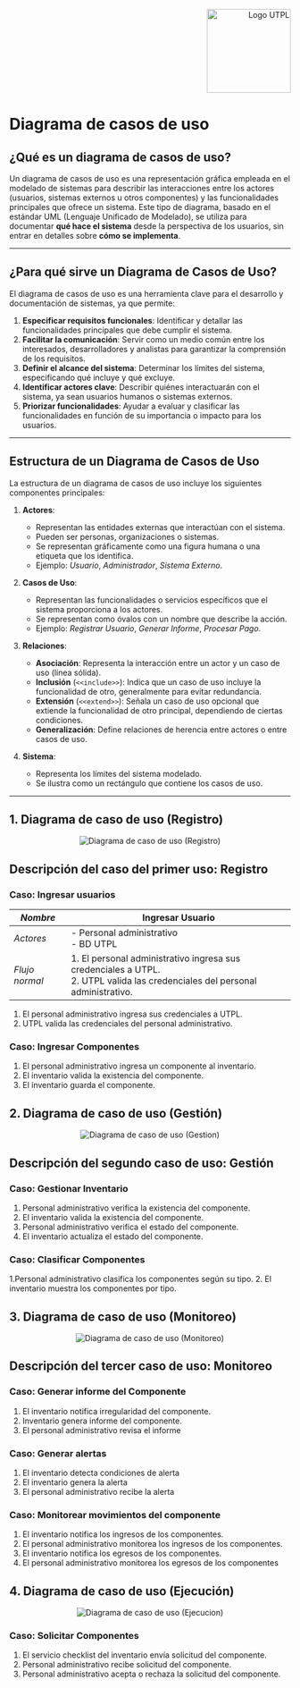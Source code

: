<p align="right">
  <img src="https://i.postimg.cc/13qQdqZs/utpllogo.png" alt="Logo UTPL" width="150"/>
</p>


# Diagrama de casos de uso 

## ¿Qué es un diagrama de casos de uso?

Un diagrama de casos de uso es una representación gráfica empleada en el modelado de sistemas para describir las interacciones entre los actores (usuarios, sistemas externos u otros componentes) y las funcionalidades principales que ofrece un sistema. Este tipo de diagrama, basado en el estándar UML (Lenguaje Unificado de Modelado), se utiliza para documentar **qué hace el sistema** desde la perspectiva de los usuarios, sin entrar en detalles sobre **cómo se implementa**.

---

## ¿Para qué sirve un Diagrama de Casos de Uso?

El diagrama de casos de uso es una herramienta clave para el desarrollo y documentación de sistemas, ya que permite:

1. **Especificar requisitos funcionales**: Identificar y detallar las funcionalidades principales que debe cumplir el sistema.
2. **Facilitar la comunicación**: Servir como un medio común entre los interesados, desarrolladores y analistas para garantizar la comprensión de los requisitos.
3. **Definir el alcance del sistema**: Determinar los límites del sistema, especificando qué incluye y qué excluye.
4. **Identificar actores clave**: Describir quiénes interactuarán con el sistema, ya sean usuarios humanos o sistemas externos.
5. **Priorizar funcionalidades**: Ayudar a evaluar y clasificar las funcionalidades en función de su importancia o impacto para los usuarios.

---

## Estructura de un Diagrama de Casos de Uso

La estructura de un diagrama de casos de uso incluye los siguientes componentes principales:

1. **Actores**:
   - Representan las entidades externas que interactúan con el sistema.
   - Pueden ser personas, organizaciones o sistemas.
   - Se representan gráficamente como una figura humana o una etiqueta que los identifica.
   - Ejemplo: *Usuario*, *Administrador*, *Sistema Externo*.

2. **Casos de Uso**:
   - Representan las funcionalidades o servicios específicos que el sistema proporciona a los actores.
   - Se representan como óvalos con un nombre que describe la acción.
   - Ejemplo: *Registrar Usuario*, *Generar Informe*, *Procesar Pago*.

3. **Relaciones**:
   - **Asociación**: Representa la interacción entre un actor y un caso de uso (línea sólida).
   - **Inclusión** (`<<include>>`): Indica que un caso de uso incluye la funcionalidad de otro, generalmente para evitar redundancia.
   - **Extensión** (`<<extend>>`): Señala un caso de uso opcional que extiende la funcionalidad de otro principal, dependiendo de ciertas condiciones.
   - **Generalización**: Define relaciones de herencia entre actores o entre casos de uso.

4. **Sistema**:
   - Representa los límites del sistema modelado.
   - Se ilustra como un rectángulo que contiene los casos de uso.

---
## 1. Diagrama de caso de uso (Registro)

<p align="center">
  <img src="https://i.postimg.cc/NFFhky4h/Inventario-de-Bodega-Caso-de-Uso-1.png" alt="Diagrama de caso de uso (Registro)"/>
</p>

## Descripción del caso del primer uso: Registro 

### Caso: Ingresar usuarios

| *Nombre*           | Ingresar Usuario|
|-----------------------|-------------------------------------------------|
| *Actores*          | - Personal administrativo<br>- BD UTPL       |
| *Flujo normal*     | 1. El personal administrativo ingresa sus credenciales a UTPL.<br>2. UTPL valida las credenciales del personal administrativo.<br>|

1. El personal administrativo ingresa sus credenciales a UTPL.
2. UTPL valida las credenciales del personal administrativo. 

### Caso: Ingresar Componentes

1. El personal administrativo ingresa un componente al inventario.
2. El inventario valida la existencia del componente.
3. El inventario guarda el componente. 

## 2. Diagrama de caso de uso (Gestión)

<p align="center">
  <img src="https://i.postimg.cc/L5bcCHCJ/Inventario-de-Bodega-Caso-de-Uso-2.png" alt="Diagrama de caso de uso (Gestion)"/>
</p>

 ## Descripción del segundo caso de uso: Gestión 

 ### Caso: Gestionar Inventario

1. Personal administrativo verifica la existencia del componente. 
2. El inventario valida la existencia del componente.  
3. Personal administrativo verifica el estado del componente. 
4. El inventario actualiza el estado del componente. 

 ### Caso: Clasificar Componentes 

1.Personal administrativo clasifica los componentes según su tipo. 
2. El inventario muestra los componentes por tipo. 

## 3. Diagrama de caso de uso (Monitoreo)

<p align="center">
  <img src="https://i.postimg.cc/9FzVGk84/Inventario-de-Bodega-Caso-de-Uso-3.png" alt="Diagrama de caso de uso (Monitoreo)"/>
</p>

 ## Descripción del tercer caso de uso: Monitoreo

 ### Caso: Generar informe del Componente 
 
1. El inventario notifica irregularidad del componente. 
2. Inventario genera informe del componente. 
3. El personal administrativo revisa el informe 

 ### Caso: Generar alertas 
 
1. El inventario detecta condiciones de alerta 
2. El inventario genera la alerta 
3. El personal administrativo recibe la alerta 

 ### Caso: Monitorear movimientos del componente 
 
1. El inventario notifica los ingresos de los componentes. 
2. El personal administrativo monitorea los ingresos de los componentes. 
3. El inventario notifica los egresos de los componentes. 
4. El personal administrativo monitorea los egresos de los componentes 

## 4. Diagrama de caso de uso (Ejecución)

<p align="center">
  <img src="https://i.postimg.cc/v80bxyzF/Inventario-de-Bodega-Caso-de-Uso-4.png" alt="Diagrama de caso de uso (Ejecucion)"/>
</p>

 ### Caso: Solicitar Componentes 
 
1. El servicio checklist del inventario envía solicitud del componente. 
2. Personal administrativo recibe solicitud del componente.  
3. Personal administrativo acepta o rechaza la solicitud del componente. 
